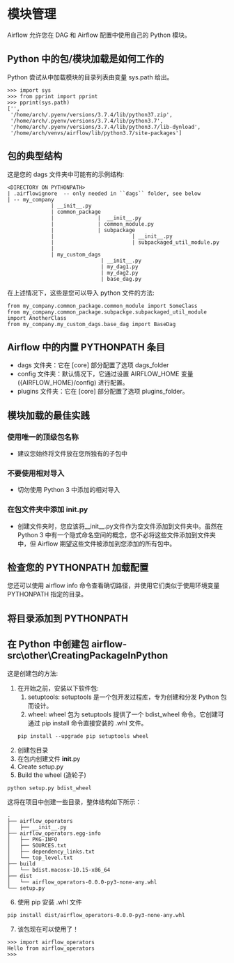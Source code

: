 # 模块管理
Airflow 允许您在 DAG 和 Airflow 配置中使用自己的 Python 模块。

## Python 中的包/模块加载是如何工作的
Python 尝试从中加载模块的目录列表由变量 sys.path 给出。
```
>>> import sys
>>> from pprint import pprint
>>> pprint(sys.path)
['',
 '/home/arch/.pyenv/versions/3.7.4/lib/python37.zip',
 '/home/arch/.pyenv/versions/3.7.4/lib/python3.7',
 '/home/arch/.pyenv/versions/3.7.4/lib/python3.7/lib-dynload',
 '/home/arch/venvs/airflow/lib/python3.7/site-packages']
```

## 包的典型结构
这是您的 dags 文件夹中可能有的示例结构:
```
<DIRECTORY ON PYTHONPATH>
| .airflowignore  -- only needed in ``dags`` folder, see below
| -- my_company
              | __init__.py
              | common_package
              |              |  __init__.py
              |              | common_module.py
              |              | subpackage
              |                         | __init__.py
              |                         | subpackaged_util_module.py
              |
              | my_custom_dags
                              | __init__.py
                              | my_dag1.py
                              | my_dag2.py
                              | base_dag.py
```
在上述情况下，这些是您可以导入 python 文件的方法:
```
from my_company.common_package.common_module import SomeClass
from my_company.common_package.subpackge.subpackaged_util_module import AnotherClass
from my_company.my_custom_dags.base_dag import BaseDag
```

## Airflow 中的内置 PYTHONPATH 条目
* dags 文件夹：它在 [core] 部分配置了选项 dags_folder
* config 文件夹：默认情况下，它通过设置 AIRFLOW_HOME 变量 ({AIRFLOW_HOME}/config) 进行配置。
* plugins 文件夹：它在 [core] 部分配置了选项 plugins_folder。

## 模块加载的最佳实践
### 使用唯一的顶级包名称
* 建议您始终将文件放在您所独有的子包中
### 不要使用相对导入
* 切勿使用 Python 3 中添加的相对导入
### 在包文件夹中添加 __init__.py
* 创建文件夹时，您应该将__init__.py文件作为空文件添加到文件夹中。虽然在 Python 3 中有一个隐式命名空间的概念，您不必将这些文件添加到文件夹中，但 Airflow 期望这些文件被添加到您添加的所有包中。

## 检查您的 PYTHONPATH 加载配置
您还可以使用 airflow info 命令查看确切路径，并使用它们类似于使用环境变量 PYTHONPATH 指定的目录。

## 将目录添加到 PYTHONPATH
## 在 Python 中创建包 airflow-src\other\CreatingPackageInPython
这是创建包的方法:
1. 在开始之前，安装以下软件包: 
   1. setuptools: setuptools 是一个包开发过程库，专为创建和分发 Python 包而设计。
   2. wheel: wheel 包为 setuptools 提供了一个 bdist_wheel 命令。它创建可通过 pip install 命令直接安装的 .whl 文件。
   ```
   pip install --upgrade pip setuptools wheel
   ```
2. 创建包目录
3. 在包内创建文件 __init__.py
4. Create setup.py
5. Build the wheel (造轮子)
```
python setup.py bdist_wheel
```
这将在项目中创建一些目录，整体结构如下所示：
```
.
├── airflow_operators
│   ├── __init__.py
├── airflow_operators.egg-info
│   ├── PKG-INFO
│   ├── SOURCES.txt
│   ├── dependency_links.txt
│   └── top_level.txt
├── build
│   └── bdist.macosx-10.15-x86_64
├── dist
│   └── airflow_operators-0.0.0-py3-none-any.whl
└── setup.py
```
6. 使用 pip 安装 .whl 文件
```
pip install dist/airflow_operators-0.0.0-py3-none-any.whl
```
7. 该包现在可以使用了！
```
>>> import airflow_operators
Hello from airflow_operators
>>>
```